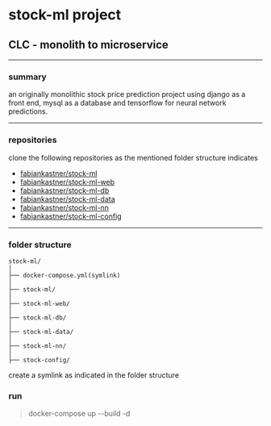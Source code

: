 # stock-ml project  

## **CLC** - monolith to microservice  

---

### summary  
an originally monolithic stock price prediction project using django as a front end, mysql as a database and tensorflow for neural network predictions.

---

### repositories  
clone the following repositories as the mentioned folder structure indicates  

- [fabiankastner/stock-ml](https://github.com/fabiankastner/stock-ml)  
- [fabiankastner/stock-ml-web](https://github.com/fabiankastner/stock-ml-web)  
- [fabiankastner/stock-ml-db](https://github.com/fabiankastner/stock-ml-db)  
- [fabiankastner/stock-ml-data](https://github.com/fabiankastner/stock-ml-data)  
- [fabiankastner/stock-ml-nn](https://github.com/fabiankastner/stock-ml-nn)  
- [fabiankastner/stock-ml-config](https://github.com/fabiankastner/stock-ml-config)  

---

### folder structure  
``` 
stock-ml/
│
├── docker-compose.yml(symlink)
│
├── stock-ml/
│
├── stock-ml-web/
│
├── stock-ml-db/
│
├── stock-ml-data/
│
├── stock-ml-nn/
│
├── stock-config/
```

create a symlink as indicated in the folder structure

### run  
> docker-compose up --build -d  
